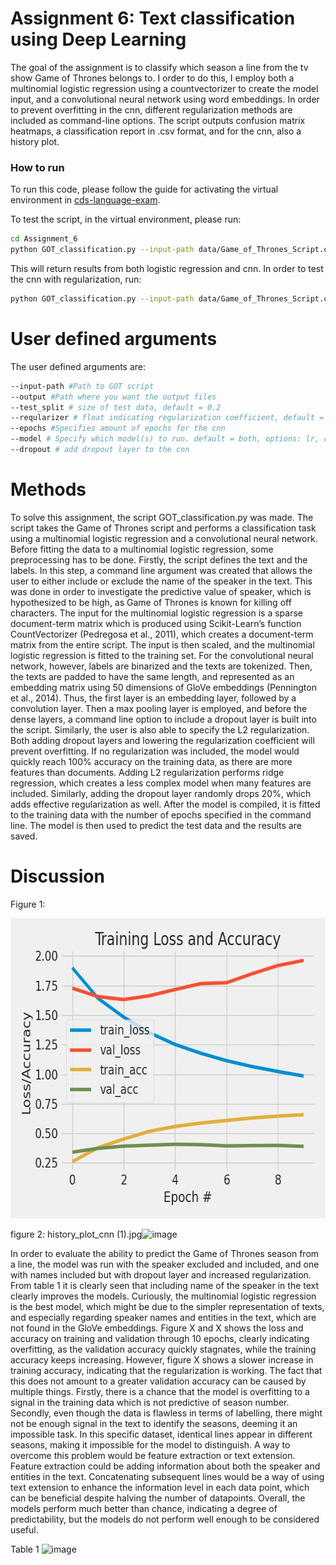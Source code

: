 # Assignment 6: Text classification using Deep Learning

The goal of the assignment is to classify which season a line from the tv show Game of Thrones belongs to. I order to do this, I employ both a multinomial logistic regression using a countvectorizer to create the model input, and a convolutional neural network using word embeddings. In order to prevent overfitting in the cnn, different regularization methods are included as command-line options. The script outputs confusion matrix heatmaps, a classification report in .csv format, and for the cnn, also a history plot.

### How to run

To run this code, please follow the guide for activating the virtual environment in [cds-language-exam](https://github.com/Guscode/cds-language-exam).

To test the script, in the virtual environment, please run:
```bash
cd Assignment_6
python GOT_classification.py --input-path data/Game_of_Thrones_Script.csv --output output --epochs 10 --names include
```
This will return results from both logistic regression and cnn. In order to test the cnn with regularization, run:

```bash
python GOT_classification.py --input-path data/Game_of_Thrones_Script.csv --output output --epochs 10 --names include --model cnn --dropout True --regularizer 1e-7
```

# User defined arguments

The user defined arguments are:

```bash
--input-path #Path to GOT script
--output #Path where you want the output files
--test_split # size of test data, default = 0.2
--reqularizer # float indicating regularization coefficient, default = 1e-3
--epochs #Specifies amount of epochs for the cnn
--model # Specify which model(s) to run. default = both, options: lr, cnn
--dropout # add dropout layer to the cnn
```

# Methods

To solve this assignment, the script GOT_classification.py was made. The script takes the Game of Thrones script and performs a classification task using a multinomial logistic regression and a convolutional neural network. Before fitting the data to a multinomial logistic regression, some preprocessing has to be done. Firstly, the script defines the text and the labels. In this step, a command line argument was created that allows the user to either include or exclude the name of the speaker in the text. This was done in order to investigate the predictive value of speaker, which is hypothesized to be high, as Game of Thrones is known for killing off characters.
The input for the multinomial logistic regression is a sparse document-term matrix which is produced using Scikit-Learn’s function CountVectorizer (Pedregosa et al., 2011), which creates a document-term matrix from the entire script. The input is then scaled, and the multinomial logistic regression is fitted to the training set. 
For the convolutional neural network, however, labels are binarized and the texts are tokenized. Then, the texts are padded to have the same length, and represented as an embedding matrix using 50 dimensions of GloVe embeddings (Pennington et al., 2014). Thus, the first layer is an embedding layer, followed by a convolution layer. Then a max pooling layer is employed, and before the dense layers, a command line option to include a dropout layer is built into the script. Similarly, the user is also able to specify the L2 regularization. Both adding dropout layers and lowering the regularization coefficient will prevent overfitting. If no regularization was included, the model would quickly reach 100% accuracy on the training data, as there are more features than documents. Adding L2 regularization performs ridge regression, which creates a less complex model when many features are included. Similarly, adding the dropout layer randomly drops 20%, which adds effective regularization as well. After the model is compiled, it is fitted to the training data with the number of epochs specified in the command line. The model is then used to predict the test data and the results are saved.

# Discussion
Figure 1:

<a href="https://github.com/Guscode/cds-language-exam">
    <img src="/assignment_6/output/history_plot_cnn.jpg" alt="Logo" width="640" height="480">
</a>

figure 2:
history_plot_cnn (1).jpg![image](https://user-images.githubusercontent.com/35924673/119662170-5db8d000-be31-11eb-98ad-c0f5969f61ba.png)


In order to evaluate the ability to predict the Game of Thrones season from a line, the model was run with the speaker excluded and included, and one with names included but with dropout layer and increased regularization. From table 1 it is clearly seen that including name of the speaker in the text clearly improves the models. Curiously, the multinomial logistic regression is the best model, which might be due to the simpler representation of texts, and especially regarding speaker names and entities in the text, which are not found in the GloVe embeddings. Figure X and X shows the loss and accuracy on training and validation through 10 epochs, clearly indicating overfitting, as the validation accuracy quickly stagnates, while the training accuracy keeps increasing. However, figure X shows a slower increase in training accuracy, indicating that the regularization is working. The fact that this does not amount to a greater validation accuracy can be caused by multiple things. Firstly, there is a chance that the model is overfitting to a signal in the training data which is not predictive of season number. Secondly, even though the data is flawless in terms of labelling, there might not be enough signal in the text to identify the seasons, deeming it an impossible task. In this specific dataset, identical lines appear in different seasons, making it impossible for the model to distinguish. A way to overcome this problem would be feature extraction or text extension. Feature extraction could be adding information about both the speaker and entities in the text. Concatenating subsequent lines would be a way of using text extension to enhance the information level in each data point, which can be beneficial despite halving the number of datapoints. Overall, the models perform much better than chance, indicating a degree of predictability, but the models do not perform well enough to be considered useful.

Table 1
![image](https://user-images.githubusercontent.com/35924673/119661524-acb23580-be30-11eb-8d2f-6570da5356db.png)



